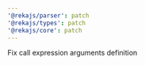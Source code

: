 ```yaml
---
'@rekajs/parser': patch
'@rekajs/types': patch
'@rekajs/core': patch
---
```


Fix call expression arguments definition
